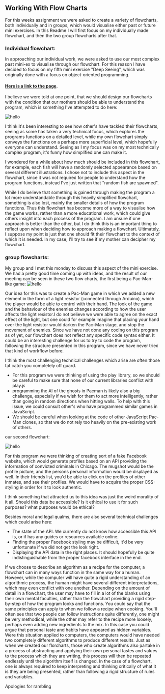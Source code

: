 ## Working With Flow Charts

For this weeks assignment we were asked to create a variety of flowcharts, both individually and in groups, which would visualise 
either past or future mini exercises. In this Readme I will first focus on my individually made flowchart, and then the two group flowcharts
after that. 



### Individual flowchart:

In approaching our individual work, we were asked to use our most complex past mini-ex to visualise through our flowchart. For this reason 
I have decided to focus on my fifth mini exercise "Deep Seeing", which was originally done with a focus on object-oriented programming.
#### [Here is a link to the page](https://github.com/MartinfraDD/Aesthetic-Programming/blob/master/Mini%20Exercises/Mini%20Ex%205/Readme.md).
I believe we were told at one point, that we should design our flowcharts with the condition that our mothers should be able to understand the program, which
is something I've attempted to do here:

![hello](https://i.imgur.com/JElqUaT.png) 


I think it's been interesting to see how other's have tackled their flowcharts, seeing as some has taken a very technical focus, which 
explores the programs functions on a detailed level, while my own flowchart simply conveys the functions on a perhaps more superficial level,
which hopefully everyone can understand. Seeing as I my focus was on my most technically complex program, it's funny how simplified one can make it. 

I wondered for a while about how much should be included in this flowchart, for example, each fish will have a randomly selected appearance 
based on several different illustrations. I chose not to include this aspect in the flowchart, since it was not required for people to understand
how the program functions, instead I've just written that "random fish are spawned". 

While I do believe that something is gained through making the program a lot more understandable through this heavily simplified flowchart, 
something is also lost, mainly the smaller details of how the program functions. Thus this flowchart has become more of a way to visualise 
how the game works, rather than a more educational work, which could give others insight into each process of the program. I am unsure 
if one approach is better than the other, but I do think this is an important thing to reflect upon when deciding how to approach making a flowchart.
Ultimately, I suppose my point is just that one should fit their flowchart to the context of which it is needed. In my case, I'll try to see if my mother can decipher my flowchart. 

### group flowcharts:

My group and I met this monday to discuss this aspect of the mini exercise. We had a pretty good time coming up with ideas, and the result of our meeting can be seen in these two flow charts, the first being a Pac-Man-like game:
![hello](https://cdn.discordapp.com/attachments/413663144389509122/435448445499736075/Flowchart_of_PacMan.jpg) 

Our idea for this was to create a Pac-Man game in which we added a new element in the form of a light resistor (connected through Arduino), which the player would
be able to control with their hand. The look of the game and the behaviour of the enemies changes according to how the user affects the light resistor.I do not believe we were able to agree on the exact effect of the light, but one could for example imagine that placing your hand over the light resistor would darken the Pac-Man stage, and stop the movement of enemies. 
Since we have not done any coding on this program as of yet, our flowchart does not reflect any specific code syntax either. 
It could be an interesting challenge for us to try to code the program, following the structure presented in this program, since
we have never tried that kind of workflow before. 

I think the most challenging technical challenges which arise are often those tat catch you completely off guard. 
- For this program we were thinking of using the play library, so we should be careful to make sure that none of our current libraries 
conflict with play.js 
- programming the AI of the ghosts in Pacman is likely also a big challenge, especially if we wish for them to act more intelligently, rather than going in random directions when hitting walls. To help with this issue, we could consult other's who have programmed similar games in JavaScript.
- We should be careful when looking at the code of other JavaScript Pac-Man clones, so that we do not rely too heavily on the pre-existing work of others. 


our second flowchart: 

![hello](https://cdn.discordapp.com/attachments/413663144389509122/435448438013034526/Flowchart_of_Chicago_Police.jpg) 

For this program we were thinking of creating sort of a fake Facebook website, which would generate profiles based on an API providing the information of convicted criminals in Chicago. The mugshot would be the profile picture, and the persons personal information would be displayed as well. In their friends list, you'd be able to click on the profiles of other inmates, and see their profiles. We would have to acquire the proper CSS-styling in order for it to look authentic. 

I think something that attracted us to this idea was just the weird morality of it all. Should this data be accessible? Is it ethical to use it for such purposes? what purposes would be ethical? 

Besides moral and legal qualms, there are also several technical challenges which could arise here:
- The state of the API. We currently do not know how accessible this API is, or if has any guides or resources available online. 
- Finding the proper Facebook styling may be difficult, it'd be very unfortunate if we did not get the look right. 
- Displaying the API data in the right places. It should hopefully be quite indistinguishable from the proper facebook interface in the end. 

If we choose to describe an algorithm as a recipe for the computer, a flowchart can in many ways function in the same way for a human. 
However, while the computer will have quite a rigid understanding of an algorithmic process, the human might have several different interpretations, which may even conflict with one another. Depending on the amount of detail in a flowchart, the user may have to fill in a lot of the blanks using their own mental faculties, rather than the flowchart providing a rigid step-by-step of how the program looks and functions. You could say that the same principles can apply to when we follow a recipe when cooking. You'll often see that 
two people can follow instructions quite differently, one might be very methodical, while the other may refer to the recipe more loosely, perhaps even adding new ingredients to the mix. In this case you could argue that personal taste and habits have appeared as hidden variables. Were this situation applied to computers, the computers would have needed two completely different algorithms to produce different results. Just as when we created our florcharts, those who create algorithms also partake in a process of abstracting and applying their own personal tastes and values to the process which they are writing, this process will then be repeated endlessly until the algorithm itself is changed. In the case of a flowchart, one is always required to keep interpreting and thinking critically of what it is they are being presented, rather than following a rigid structure of rules and variables. 

Apologies for rambling
